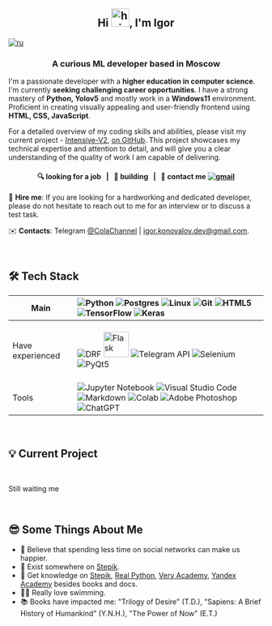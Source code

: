<!--
**ColaChanel/ColaChanel** is a ✨ _special_ ✨ repository because its `README.md` (this file) appears on your GitHub profile.

Here are some ideas to get you started:

- 🔭 I’m currently working on ...
- 🌱 I’m currently learning ...
- 👯 I’m looking to collaborate on ...
- 🤔 I’m looking for help with ...
- 💬 Ask me about ...
- 📫 How to reach me: ...
- 😄 Pronouns: ...
- ⚡ Fun fact: ...
-->
<!-- <p align="center"><img src="imgs/cover.jpeg" alt="cover" width="700" /></p> -->

<h2 align="center">
  Hi <img alt="hi" src="https://raw.githubusercontent.com/aemmadi/aemmadi/master/wave.gif" width="36"/>, I'm Igor
</h2>
<a href="https://github.com/ColaChanel/ColaChanel/blob/main/README.rus.md" ><img alt="ru" src="https://img.shields.io/badge/%D0%B2%D0%B5%D1%80%D1%81%D0%B8%D1%8F-%D0%BD%D0%B0%20%D1%80%D1%83%D1%81%D1%81%D0%BA%D0%BE%D0%BC-blue"/></a>

<!-- 
<img align="right" alt="Mark" src="imgs/WATNEY.png" height="340" />
-->

<h3 align="center">A curious ML developer based in Moscow</h3>

I'm a passionate developer with a **higher education in computer science**. I'm currently **seeking challenging career opportunities**. I have a strong mastery of **Python, Yolov5** and mostly work in a **Windows11** environment. Proficient in creating visually appealing and user-friendly frontend using **HTML, CSS, JavaScript**.

For a detailed overview of my coding skills and abilities, please visit my current project - [Intensive-V2](http://45.8.229.201/), [on GitHub](https://github.com/ColaChanel/IntensiveV2). This project showcases my technical expertise and attention to detail, and will give you a clear understanding of the quality of work I am capable of delivering.


<h4 align="center">🔍 looking for a job &nbsp; | &nbsp; 🌱 building</a> &nbsp; | &nbsp; 💬 contact me <a href="mailto:igor.konovalov.dev@gmail.com/" ><img src="https://img.shields.io/badge/-gmail-informational?style=flat&logo=gmail" alt="gmail"/></a></h4>

👔 **Hire me**: If you are looking for a hardworking and dedicated developer, please do not hesitate to reach out to me for an interview or to discuss a test task.

:envelope: **Contacts**: Telegram [@ColaChannel](https://t.me/ColaChannel) | igor.konovalov.dev@gmail.com.

<br>

## 🛠️ Tech Stack

Main|<img src="https://img.shields.io/badge/Python-%2314354c.svg?logo=Python&logoColor=white&style=flat" alt="Python" />  <img src="https://img.shields.io/badge/Postgres-%23336791.svg?logo=postgresql&logoColor=white&style=flat" alt="Postgres" />  <img src="https://img.shields.io/badge/Linux-%23fcc624.svg?logo=linux&logoColor=white&style=flat" alt="Linux" /> <img src="https://img.shields.io/badge/git-%23d22128.svg?logo=git&logoColor=white&style=flat" alt="Git" /> <img src="https://img.shields.io/badge/HTML5-%23e34f26.svg?logo=html5&logoColor=white&style=flat" alt="HTML5" /> <img src="https://img.shields.io/badge/TensorFlow-%23FF6F00.svg?style=flat&logo=TensorFlow&logoColor=white" alt="TensorFlow" /> <img src="https://img.shields.io/badge/Keras-%23D00000.svg?style=flat&logo=Keras&logoColor=white" alt="Keras" />
-|:-
<br>Have experienced|<br><img src="https://img.shields.io/badge/Django-REST-ff1709?style=flat&logo=django&logoColor=white&color=ff1709&labelColor=gray" alt="DRF" />  <img src="https://cdn.iconscout.com/icon/free/png-512/flask-51-285137.png?f=avif&w=256" alt="Flask" width="50" height="50"/> <img src="https://img.shields.io/badge/Telegram API-%2300ADD8.svg?style=flat&logo=telegram&logoColor=white" alt="Telegram API" /> <img src="https://img.shields.io/badge/Selenium-%23009639.svg?style=flat&logo=selenium&logoColor=white" alt="Selenium" /> <img src="https://img.shields.io/badge/PyQt5-%298729.svg?style=flat&logo=pyqt&logoColor=white" alt="PyQt5" />
<br>Tools|<br><img src="https://img.shields.io/badge/Jupyter-%23FA0F00.svg?style=flat&logo=jupyter&logoColor=white" alt="Jupyter Notebook" /> <img src="https://img.shields.io/badge/VS%20Code-0078d7.svg?style=flat&logo=visual-studio-code&logoColor=white" alt="Visual Studio Code" /> <img src="https://img.shields.io/badge/Markdown-%23000000.svg?style=flat&logo=markdown&logoColor=white" alt="Markdown" />   <img src="https://img.shields.io/badge/Colab-%23F46800.svg?style=flat&logo=googlecolab&logoColor=white" alt="Colab" /> <img src="https://img.shields.io/badge/Adobe%20Photoshop-%2331A8FF.svg?style=flat&logo=adobe%20photoshop&logoColor=white" alt="Adobe Photoshop" /> <img src="https://img.shields.io/badge/ChatGPT-%23000000.svg?style=flat&logo=openai&logoColor=white" alt="ChatGPT" />

<br>

## 💡 Current Project

<br><p>Still waiting me</p>

<br>

## 😎 Some Things About Me
* 📱 Believe that spending less time on social networks can make us happier.
* 🚀 Exist somewhere on [Stepik](https://stepik.org/users/81053163).
* 📓 Get knowledge on [Stepik](https://stepik.org/), [Real Python](https://realpython.com/), [Very Academy](https://www.youtube.com/channel/UC1mxuk7tuQT2D0qTMgKji3w), [Yandex Academy](https://www.youtube.com/c/%D0%90%D0%BA%D0%B0%D0%B4%D0%B5%D0%BC%D0%B8%D1%8F%D0%AF%D0%BD%D0%B4%D0%B5%D0%BA%D1%81%D0%B0/about) besides books and docs.
* 🏊‍♂️ Really love swimming.
* 📚 Books have impacted me: "Trilogy of Desire" (T.D.), "Sapiens: A Brief History of Humankind" (Y.N.H.), "The Power of Now" (E.T.)
